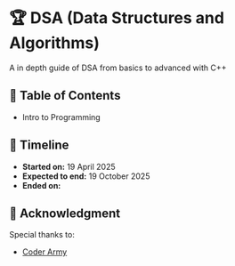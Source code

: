 # 🏆 DSA (Data Structures and Algorithms)
A in depth guide of DSA from basics to advanced with C++

## 📖 Table of Contents
- Intro to Programming

## 📅 Timeline
- **Started on:** 19 April 2025
- **Expected to end:** 19 October 2025
- **Ended on:** 

## 🙌 Acknowledgment
Special thanks to:
- [Coder Army](https://www.youtube.com/@CoderArmy9)
